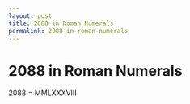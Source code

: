 ```yaml
---
layout: post
title: 2088 in Roman Numerals
permalink: 2088-in-roman-numerals
---
```


# 2088 in Roman Numerals

2088 = MMLXXXVIII

